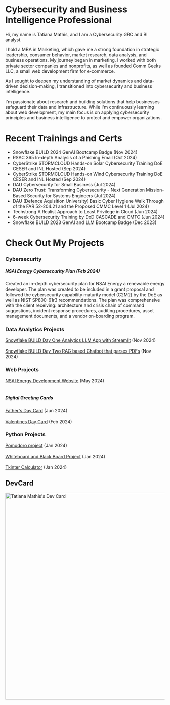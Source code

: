 # Cybersecurity and Business Intelligence Professional
Hi, my name is Tatiana Mathis, and I am a Cybersecurity GRC and BI analyst.

I hold a MBA in Marketing, which gave me a strong foundation in strategic leadership, consumer behavior, market research, data analysis, and business operations. My journey began in marketing. I worked with both private sector companies and nonprofits, as well as founded Comm Geeks LLC, a small web development firm for e-commerce.

As I sought to deepen my understanding of market dynamics and data-driven decision-making, I transitioned into cybersecurity and business intelligence. 

I'm passionate about research and building solutions that help businesses safeguard their data and infrastructure. While I'm continuously learning about web development, my main focus is on applying cybersecurity principles and business intelligence to protect and empower organizations.

# Recent Trainings and Certs
* Snowflake BUILD 2024 GenAI Bootcamp Badge (Nov 2024)
* RSAC 365 In-depth Analysis of a Phishing Email (Oct 2024)
* CyberStrike STORMCLOUD Hands-on Solar Cybersecurity Training DoE CESER and INL Hosted (Sep 2024)
* CyberStrike STORMCLOUD Hands-on Wind Cybersecurity Training DoE CESER and INL Hosted (Sep 2024)
* DAU Cybersecurity for Small Business (Jul 2024)
* DAU Zero Trust: Transforming Cybersecurity - Next Generation Mission-Based Security for Systems Engineers (Jul 2024)
* DAU (Defence Aquisition University) Basic Cyber Hygiene Walk Through of the FAR 52-204.21 and the Proposed CMMC Level 1 (Jul 2024)
* Techstrong A Realist Approach to Least Privilege in Cloud (Jun 2024)
* 6-week Cybersecurity Training by DoD CASCADE and CMTC (Jun 2024)
* Snowflake BUILD 2023 GenAI and LLM Bootcamp Badge (Dec 2023)

# Check Out My Projects
### Cybersecurity
##### NSAI Energy Cybersecurity Plan (Feb 2024)
Created an in-depth cybersecurity plan for NSAI Energy a renewable energy developer. The plan was created to be included in a grant proposal and followed the cybersecurity capability maturity model (C2M2) by the DoE as well as NIST SP800-61r3 recommendations. The plan was comprehensive with the client receiving: architecture and crisis chain of command suggestions, incident response procedures, auditing procedures, asset management documents, and a vendor on-boarding program. 

### Data Analytics Projects
[Snowflake BUILD Day One Analytics LLM App with Streamlit](https://github.com/mindfultatiana/AnalystLLM) (Nov 2024) <br></br>
[Snowflake BUILD Day Two RAG based Chatbot that parses PDFs](https://github.com/mindfultatiana/RAG_CortexApp) (Nov 2024)

### Web Projects
[NSAI Energy Development Website](https://nsaienergydevelopment.com/) (May 2024) <br></br>
##### Digital Greeting Cards
[Father's Day Card](https://github.com/mindfultatiana/fathersday2024) (Jun 2024) <br></br>
[Valentines Day Card](https://github.com/mindfultatiana/valentinesday2024) (Feb 2024) 


### Python Projects
[Pomodoro project](https://github.com/mindfultatiana/beginnerPython/tree/main/Pomodoro) (Jan 2024) <br></br>
[Whiteboard and Black Board Project](https://github.com/mindfultatiana/beginnerPython/tree/main/whiteBoard) (Jan 2024) <br></br>
[Tkinter Calculator](https://github.com/mindfultatiana/beginnerPython/tree/main/TkinterCalculator) (Jan 2024)

## DevCard
<a href="https://app.daily.dev/mindfultatiana"><img src="https://api.daily.dev/devcards/v2/4Ip0Wign9iPYa1xMGoscF.png?r=t7a&type=wide" width="652" alt="Tatiana Mathis's Dev Card"/></a>
